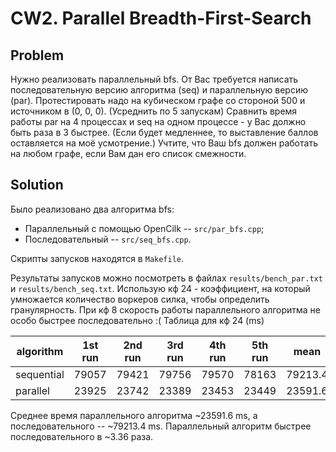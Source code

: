 # CW2. Parallel Breadth-First-Search

## Problem

Нужно реализовать параллельный bfs. От Вас требуется написать последовательную версию алгоритма  (seq) и параллельную версию (par). Протестировать надо на кубическом графе со стороной 500 и источником в (0, 0, 0). (Усреднить по 5 запускам) Сравнить время работы par на 4 процессах и seq на одном процессе - у Вас должно быть раза в 3 быстрее.  (Если будет медленнее, то выставление баллов оставляется на моё усмотрение.) Учтите, что Ваш bfs должен работать на любом графе, если Вам дан его список смежности.

## Solution

Было реализовано два алгоритма bfs:

- Параллельный с помощью OpenCilk -- `src/par_bfs.cpp`;
- Последовательный -- `src/seq_bfs.cpp`.

Скрипты запусков находятся в `Makefile`.

Результаты запусков можно посмотреть в файлах `results/bench_par.txt` и `results/bench_seq.txt`. Использую кф 24 - коэффициент, на который умножается количество воркеров силка, чтобы определить гранулярность. При кф 8 скорость работы параллельного алгоритма не особо быстрее последовательно :(
Таблица для кф 24 (ms)

| algorithm | 1st run | 2nd run | 3rd run | 4th run | 5th run | mean | diff |
| --------- | ------- | ------- | ------- | ------- | ------- | ---- | ---- |
| sequential | 79057 | 79421 | 79756 | 79570 | 78163 | 79213.4 | x3.36 |
| parallel | 23925 | 23742 | 23389 | 23453 | 23449 | 23591.6 | x1.0 |

Среднее время параллельного алгоритма ~23591.6 ms, а последовательного -- ~79213.4 ms. Параллельный алгоритм быстрее последовательного в ~3.36 раза.
